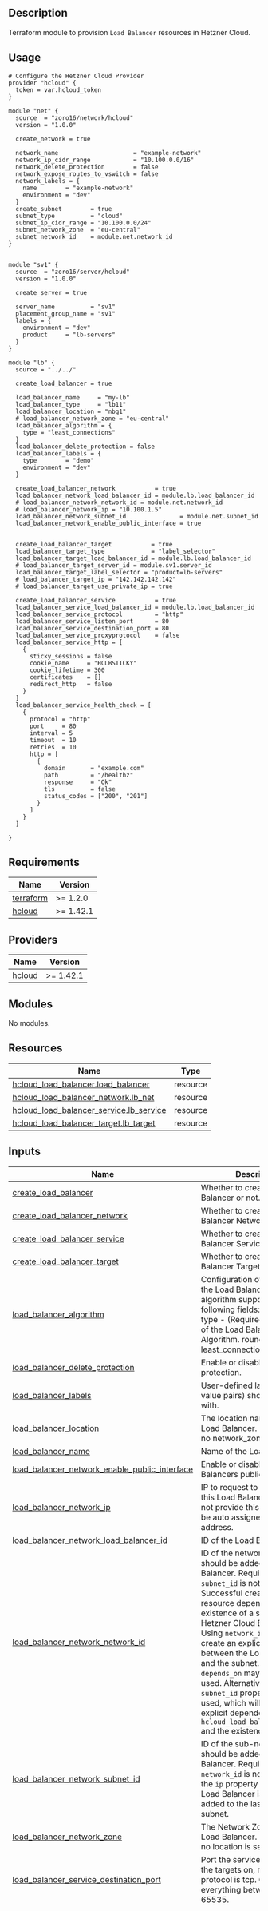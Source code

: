 ## Description

Terraform module to provision `Load Balancer` resources in Hetzner Cloud.




## Usage

```hcl
# Configure the Hetzner Cloud Provider
provider "hcloud" {
  token = var.hcloud_token
}

module "net" {
  source  = "zoro16/network/hcloud"
  version = "1.0.0"

  create_network = true

  network_name                     = "example-network"
  network_ip_cidr_range            = "10.100.0.0/16"
  network_delete_protection        = false
  network_expose_routes_to_vswitch = false
  network_labels = {
    name        = "example-network"
    environment = "dev"
  }
  create_subnet        = true
  subnet_type          = "cloud"
  subnet_ip_cidr_range = "10.100.0.0/24"
  subnet_network_zone  = "eu-central"
  subnet_network_id    = module.net.network_id
}


module "sv1" {
  source  = "zoro16/server/hcloud"
  version = "1.0.0"

  create_server = true

  server_name          = "sv1"
  placement_group_name = "sv1"
  labels = {
    environment = "dev"
    product     = "lb-servers"
  }
}

module "lb" {
  source = "../../"

  create_load_balancer = true

  load_balancer_name     = "my-lb"
  load_balancer_type     = "lb11"
  load_balancer_location = "nbg1"
  # load_balancer_network_zone = "eu-central"
  load_balancer_algorithm = {
    type = "least_connections"
  }
  load_balancer_delete_protection = false
  load_balancer_labels = {
    type        = "demo"
    environment = "dev"
  }

  create_load_balancer_network           = true
  load_balancer_network_load_balancer_id = module.lb.load_balancer_id
  # load_balancer_network_network_id = module.net.network_id
  # load_balancer_network_ip = "10.100.1.5"
  load_balancer_network_subnet_id               = module.net.subnet_id
  load_balancer_network_enable_public_interface = true


  create_load_balancer_target           = true
  load_balancer_target_type             = "label_selector"
  load_balancer_target_load_balancer_id = module.lb.load_balancer_id
  # load_balancer_target_server_id = module.sv1.server_id
  load_balancer_target_label_selector = "product=lb-servers"
  # load_balancer_target_ip = "142.142.142.142"
  # load_balancer_target_use_private_ip = true

  create_load_balancer_service           = true
  load_balancer_service_load_balancer_id = module.lb.load_balancer_id
  load_balancer_service_protocol         = "http"
  load_balancer_service_listen_port      = 80
  load_balancer_service_destination_port = 80
  load_balancer_service_proxyprotocol    = false
  load_balancer_service_http = [
    {
      sticky_sessions = false
      cookie_name     = "HCLBSTICKY"
      cookie_lifetime = 300
      certificates    = []
      redirect_http   = false
    }
  ]
  load_balancer_service_health_check = [
    {
      protocol = "http"
      port     = 80
      interval = 5
      timeout  = 10
      retries  = 10
      http = [
        {
          domain       = "example.com"
          path         = "/healthz"
          response     = "Ok"
          tls          = false
          status_codes = ["200", "201"]
        }
      ]
    }
  ]

}
```




<!-- BEGINNING OF PRE-COMMIT-TERRAFORM DOCS HOOK -->
## Requirements

| Name | Version |
|------|---------|
| <a name="requirement_terraform"></a> [terraform](#requirement\_terraform) | >= 1.2.0 |
| <a name="requirement_hcloud"></a> [hcloud](#requirement\_hcloud) | >= 1.42.1 |

## Providers

| Name | Version |
|------|---------|
| <a name="provider_hcloud"></a> [hcloud](#provider\_hcloud) | >= 1.42.1 |

## Modules

No modules.

## Resources

| Name | Type |
|------|------|
| [hcloud_load_balancer.load_balancer](https://registry.terraform.io/providers/hetznercloud/hcloud/latest/docs/resources/load_balancer) | resource |
| [hcloud_load_balancer_network.lb_net](https://registry.terraform.io/providers/hetznercloud/hcloud/latest/docs/resources/load_balancer_network) | resource |
| [hcloud_load_balancer_service.lb_service](https://registry.terraform.io/providers/hetznercloud/hcloud/latest/docs/resources/load_balancer_service) | resource |
| [hcloud_load_balancer_target.lb_target](https://registry.terraform.io/providers/hetznercloud/hcloud/latest/docs/resources/load_balancer_target) | resource |

## Inputs

| Name | Description | Type | Default | Required |
|------|-------------|------|---------|:--------:|
| <a name="input_create_load_balancer"></a> [create\_load\_balancer](#input\_create\_load\_balancer) | Whether to create a Load Balancer or not. | `bool` | `false` | no |
| <a name="input_create_load_balancer_network"></a> [create\_load\_balancer\_network](#input\_create\_load\_balancer\_network) | Whether to create a Load Balancer Network or not. | `bool` | `false` | no |
| <a name="input_create_load_balancer_service"></a> [create\_load\_balancer\_service](#input\_create\_load\_balancer\_service) | Whether to create a Load Balancer Service or not. | `bool` | `false` | no |
| <a name="input_create_load_balancer_target"></a> [create\_load\_balancer\_target](#input\_create\_load\_balancer\_target) | Whether to create a Load Balancer Target or not. | `bool` | `false` | no |
| <a name="input_load_balancer_algorithm"></a> [load\_balancer\_algorithm](#input\_load\_balancer\_algorithm) | Configuration of the algorithm the Load Balancer use.<br/>algorithm support the following fields:<br/>    type - (Required, string) Type of the Load Balancer Algorithm. round\_robin or least\_connections | <pre>object({<br/>    type = string<br/>  })</pre> | <pre>{<br/>  "type": "round_robin"<br/>}</pre> | no |
| <a name="input_load_balancer_delete_protection"></a> [load\_balancer\_delete\_protection](#input\_load\_balancer\_delete\_protection) | Enable or disable delete protection. | `bool` | `false` | no |
| <a name="input_load_balancer_labels"></a> [load\_balancer\_labels](#input\_load\_balancer\_labels) | User-defined labels (key-value pairs) should be created with. | `map(any)` | `{}` | no |
| <a name="input_load_balancer_location"></a> [load\_balancer\_location](#input\_load\_balancer\_location) | The location name of the Load Balancer. Require when no network\_zone is set. | `string` | `null` | no |
| <a name="input_load_balancer_name"></a> [load\_balancer\_name](#input\_load\_balancer\_name) | Name of the Load Balancer. | `string` | `null` | no |
| <a name="input_load_balancer_network_enable_public_interface"></a> [load\_balancer\_network\_enable\_public\_interface](#input\_load\_balancer\_network\_enable\_public\_interface) | Enable or disable the Load Balancers public interface. | `bool` | `true` | no |
| <a name="input_load_balancer_network_ip"></a> [load\_balancer\_network\_ip](#input\_load\_balancer\_network\_ip) | IP to request to be assigned to this Load Balancer. If you do not provide this then you will be auto assigned an IP address. | `string` | `null` | no |
| <a name="input_load_balancer_network_load_balancer_id"></a> [load\_balancer\_network\_load\_balancer\_id](#input\_load\_balancer\_network\_load\_balancer\_id) | ID of the Load Balancer. | `number` | `null` | no |
| <a name="input_load_balancer_network_network_id"></a> [load\_balancer\_network\_network\_id](#input\_load\_balancer\_network\_network\_id) | ID of the network which should be added to the Load Balancer. Required if `subnet_id` is not set. Successful creation of the resource depends on the existence of a subnet in the Hetzner Cloud Backend. Using `network_id` will not create an explicit dependency between the Load Balancer and the subnet. Therefore `depends_on` may need to be used. Alternatively the `subnet_id` property can be used, which will create an explicit dependency between `hcloud_load_balancer_network` and the existence of a subnet. | `number` | `null` | no |
| <a name="input_load_balancer_network_subnet_id"></a> [load\_balancer\_network\_subnet\_id](#input\_load\_balancer\_network\_subnet\_id) | ID of the sub-network which should be added to the Load Balancer. Required if `network_id` is not set. Note: if the `ip` property is missing, the Load Balancer is currently added to the last created subnet. | `string` | `null` | no |
| <a name="input_load_balancer_network_zone"></a> [load\_balancer\_network\_zone](#input\_load\_balancer\_network\_zone) | The Network Zone of the Load Balancer. Require when no location is set. | `string` | `""` | no |
| <a name="input_load_balancer_service_destination_port"></a> [load\_balancer\_service\_destination\_port](#input\_load\_balancer\_service\_destination\_port) | Port the service connects to the targets on, required if protocol is tcp. Can be everything between 1 and 65535. | `number` | `80` | no |
| <a name="input_load_balancer_service_health_check"></a> [load\_balancer\_service\_health\_check](#input\_load\_balancer\_service\_health\_check) | List of health check configurations when protocol is http or https. | <pre>list(object({<br/>    # (Required) Protocol the health check uses. http or tcp<br/>    protocol = optional(string)<br/><br/>    # (Required) Port the health check tries to connect to, required if protocol is tcp. Can be everything between 1 and 65535. Must be unique per Load Balancer.<br/>    port = optional(number)<br/><br/>    # (Required)Interval how often the health check will be performed, in seconds.<br/>    interval = optional(number)<br/><br/>    # (Required) Timeout when a health check try will be canceled if there is no response, in seconds.<br/>    timeout = optional(number)<br/><br/>    # Number of tries a health check will be performed until a target will be listed as unhealthy.<br/>    retries = optional(number)<br/><br/>    # List of http configurations. Required if protocol is http.<br/>    http = optional(list(object({<br/>      # Domain we try to access when performing the Health Check.<br/>      domain = optional(string)<br/><br/>      # Path we try to access when performing the Health Check.<br/>      path = optional(string)<br/><br/>      # Response we expect to be included in the Target response when a Health Check was performed.<br/>      response = optional(string)<br/><br/>      # Enable TLS certificate checking.<br/>      tls = optional(bool)<br/><br/>      # We expect that the target answers with these status codes. If not the target is marked as unhealthy.<br/>      status_codes = optional(list(string))<br/>    })))<br/><br/>  }))</pre> | `null` | no |
| <a name="input_load_balancer_service_http"></a> [load\_balancer\_service\_http](#input\_load\_balancer\_service\_http) | List of http configurations when protocol is http or https. | <pre>list(object({<br/>    # Enable sticky sessions<br/>    sticky_sessions = optional(bool)<br/><br/>    # Name of the cookie for sticky session. Default: HCLBSTICKY<br/>    cookie_name = optional(string)<br/><br/>    # Lifetime of the cookie for sticky session (in seconds). Default: 300<br/>    cookie_lifetime = optional(number)<br/><br/>    # List of IDs from certificates which the Load Balancer has.<br/>    certificates = optional(list(number))<br/><br/>    # Redirect HTTP to HTTPS traffic. Only supported for services with protocol https using the default HTTP port 80.<br/>    redirect_http = optional(bool)<br/><br/>  }))</pre> | `null` | no |
| <a name="input_load_balancer_service_listen_port"></a> [load\_balancer\_service\_listen\_port](#input\_load\_balancer\_service\_listen\_port) | Port the service listen on, required if protocol is tcp. Can be everything between 1 and 65535. Must be unique per Load Balancer. | `number` | `80` | no |
| <a name="input_load_balancer_service_load_balancer_id"></a> [load\_balancer\_service\_load\_balancer\_id](#input\_load\_balancer\_service\_load\_balancer\_id) | Id of the load balancer this service belongs to. | `string` | `null` | no |
| <a name="input_load_balancer_service_protocol"></a> [load\_balancer\_service\_protocol](#input\_load\_balancer\_service\_protocol) | Protocol of the service. http, https or tcp | `string` | `"http"` | no |
| <a name="input_load_balancer_service_proxyprotocol"></a> [load\_balancer\_service\_proxyprotocol](#input\_load\_balancer\_service\_proxyprotocol) | Whether to enable proxyprotocol or not. | `bool` | `false` | no |
| <a name="input_load_balancer_target_ip"></a> [load\_balancer\_target\_ip](#input\_load\_balancer\_target\_ip) | IP address for an IP Target. Required if type is ip. | `string` | `null` | no |
| <a name="input_load_balancer_target_label_selector"></a> [load\_balancer\_target\_label\_selector](#input\_load\_balancer\_target\_label\_selector) | Label Selector selecting targets for this Load Balancer. Required if type is label\_selector. | `string` | `null` | no |
| <a name="input_load_balancer_target_load_balancer_id"></a> [load\_balancer\_target\_load\_balancer\_id](#input\_load\_balancer\_target\_load\_balancer\_id) | ID of the Load Balancer to which the target gets attached. | `string` | `null` | no |
| <a name="input_load_balancer_target_server_id"></a> [load\_balancer\_target\_server\_id](#input\_load\_balancer\_target\_server\_id) | ID of the server which should be a target for this Load Balancer. Required if type is server | `number` | `null` | no |
| <a name="input_load_balancer_target_type"></a> [load\_balancer\_target\_type](#input\_load\_balancer\_target\_type) | Type of the target. Possible values `server`, `label_selector`, `ip`."<br/>`server` => VM Server<br/>`label_selector` => All servers that match this label query will be used as a target.<br/>`ip` => Dedicated Server (root) IP address | `string` | `"server"` | no |
| <a name="input_load_balancer_target_use_private_ip"></a> [load\_balancer\_target\_use\_private\_ip](#input\_load\_balancer\_target\_use\_private\_ip) | Use the private IP to connect to Load Balancer targets. Only allowed if type is server or label\_selector. | `bool` | `null` | no |
| <a name="input_load_balancer_type"></a> [load\_balancer\_type](#input\_load\_balancer\_type) | Type of the Load Balancer. | `string` | `null` | no |

## Outputs

| Name | Description |
|------|-------------|
| <a name="output_load_balancer_algorithm"></a> [load\_balancer\_algorithm](#output\_load\_balancer\_algorithm) | Configuration of the algorithm the Load Balancer use. |
| <a name="output_load_balancer_delete_protection"></a> [load\_balancer\_delete\_protection](#output\_load\_balancer\_delete\_protection) | Enable or disable delete protection. |
| <a name="output_load_balancer_first_network_id"></a> [load\_balancer\_first\_network\_id](#output\_load\_balancer\_first\_network\_id) | ID of the first private network that this Load Balancer is connected to. |
| <a name="output_load_balancer_first_network_ip"></a> [load\_balancer\_first\_network\_ip](#output\_load\_balancer\_first\_network\_ip) | IP of the Load Balancer in the first private network that it is connected to. |
| <a name="output_load_balancer_id"></a> [load\_balancer\_id](#output\_load\_balancer\_id) | Unique ID of the Load Balancer. |
| <a name="output_load_balancer_ipv4"></a> [load\_balancer\_ipv4](#output\_load\_balancer\_ipv4) | IPv4 Address of the Load Balancer. |
| <a name="output_load_balancer_ipv6"></a> [load\_balancer\_ipv6](#output\_load\_balancer\_ipv6) | IPv6 Address of the Load Balancer. |
| <a name="output_load_balancer_labels"></a> [load\_balancer\_labels](#output\_load\_balancer\_labels) | User-defined labels (key-value pairs) should be created with. |
| <a name="output_load_balancer_location"></a> [load\_balancer\_location](#output\_load\_balancer\_location) | The location name of the Load Balancer. Require when no network\_zone is set. |
| <a name="output_load_balancer_name"></a> [load\_balancer\_name](#output\_load\_balancer\_name) | Name of the Load Balancer. |
| <a name="output_load_balancer_network_id"></a> [load\_balancer\_network\_id](#output\_load\_balancer\_network\_id) | ID of the Load Balancer network. |
| <a name="output_load_balancer_network_load_balancer_id"></a> [load\_balancer\_network\_load\_balancer\_id](#output\_load\_balancer\_network\_load\_balancer\_id) | ID of the Load Balancer. |
| <a name="output_load_balancer_network_network_id"></a> [load\_balancer\_network\_network\_id](#output\_load\_balancer\_network\_network\_id) | ID of the network. |
| <a name="output_load_balancer_network_network_ip"></a> [load\_balancer\_network\_network\_ip](#output\_load\_balancer\_network\_network\_ip) | IP assigned to this Load Balancer. |
| <a name="output_load_balancer_service_destination_port"></a> [load\_balancer\_service\_destination\_port](#output\_load\_balancer\_service\_destination\_port) | Port the service connects to the targets on, required if protocol is tcp. Can be everything between 1 and 65535. |
| <a name="output_load_balancer_service_health_check"></a> [load\_balancer\_service\_health\_check](#output\_load\_balancer\_service\_health\_check) | List of health check configurations when protocol is http or https. |
| <a name="output_load_balancer_service_http"></a> [load\_balancer\_service\_http](#output\_load\_balancer\_service\_http) | List of http configurations when protocol is http or https. |
| <a name="output_load_balancer_service_listen_port"></a> [load\_balancer\_service\_listen\_port](#output\_load\_balancer\_service\_listen\_port) | Port the service listen on, required if protocol is tcp. Can be everything between 1 and 65535. Must be unique per Load Balancer. |
| <a name="output_load_balancer_service_protocol"></a> [load\_balancer\_service\_protocol](#output\_load\_balancer\_service\_protocol) | Protocol of the service. http, https or tcp |
| <a name="output_load_balancer_service_proxyprotocol"></a> [load\_balancer\_service\_proxyprotocol](#output\_load\_balancer\_service\_proxyprotocol) | Whether to enable proxyprotocol or not. |
| <a name="output_load_balancer_target_ip"></a> [load\_balancer\_target\_ip](#output\_load\_balancer\_target\_ip) | IP address for an IP Target. Required if type is ip. |
| <a name="output_load_balancer_target_label_selector"></a> [load\_balancer\_target\_label\_selector](#output\_load\_balancer\_target\_label\_selector) | Label Selector selecting targets for this Load Balancer. Required if type is label\_selector. |
| <a name="output_load_balancer_target_server_id"></a> [load\_balancer\_target\_server\_id](#output\_load\_balancer\_target\_server\_id) | ID of the server which should be a target for this Load Balancer. Required if type is server |
| <a name="output_load_balancer_target_type"></a> [load\_balancer\_target\_type](#output\_load\_balancer\_target\_type) | Type of the target. Possible values `server`, `label_selector`, `ip`. |
| <a name="output_load_balancer_target_use_private_ip"></a> [load\_balancer\_target\_use\_private\_ip](#output\_load\_balancer\_target\_use\_private\_ip) | Use the private IP to connect to Load Balancer targets. Only allowed if type is server or label\_selector. |
| <a name="output_load_balancer_type"></a> [load\_balancer\_type](#output\_load\_balancer\_type) | Type of the Load Balancer. |
<!-- END OF PRE-COMMIT-TERRAFORM DOCS HOOK -->
